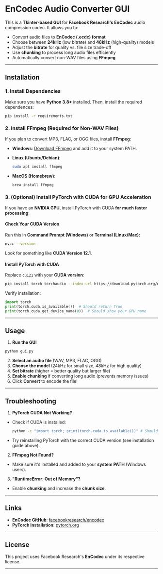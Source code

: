 # EnCodec Audio Converter GUI

This is a **Tkinter-based GUI** for **Facebook Research's EnCodec** audio compression codec. It allows you to:

- Convert audio files to **EnCodec (.ecdc) format**  
- Choose between **24kHz** (low bitrate) and **48kHz** (high-quality) models  
- Adjust the **bitrate** for quality vs. file size trade-off  
- Use **chunking** to process long audio files efficiently  
- Automatically convert non-WAV files using **FFmpeg**  

---

## Installation

### 1. Install Dependencies

Make sure you have **Python 3.8+** installed. Then, install the required dependences:

  ```sh
  pip install -r requirements.txt
  ```

### 2. Install FFmpeg (Required for Non-WAV Files)

If you plan to convert MP3, FLAC, or OGG files, install **FFmpeg**:

- **Windows**: [Download FFmpeg](https://ffmpeg.org/download.html) and add it to your system PATH.

- **Linux (Ubuntu/Debian)**:

  ```sh
  sudo apt install ffmpeg
  ```

- **MacOS (Homebrew)**:

  ```sh
  brew install ffmpeg
  ```

### 3. (Optional) Install PyTorch with CUDA for GPU Acceleration

If you have an **NVIDIA GPU**, install PyTorch with CUDA **for much faster processing**:

#### **Check Your CUDA Version**

Run this in **Command Prompt (Windows)** or **Terminal (Linux/Mac):**

  ```sh
  nvcc --version
  ```

Look for something like **CUDA Version 12.1**.

#### **Install PyTorch with CUDA**

Replace `cu121` with your **CUDA version**:

  ```sh
  pip install torch torchaudio --index-url https://download.pytorch.org/whl/cu121
  ```

Verify installation:

  ```python
  import torch
  print(torch.cuda.is_available())  # Should return True
  print(torch.cuda.get_device_name(0))  # Should show your GPU name
  ```

---

## Usage

1. **Run the GUI**

  ```sh
  python gui.py
  ```

2. **Select an audio file** (WAV, MP3, FLAC, OGG)  
3. **Choose the model** (24kHz for small size, 48kHz for high quality)  
4. **Set bitrate** (higher = better quality but larger file)  
5. **Enable chunking** if converting long audio (prevents memory issues)  
6. Click **Convert** to encode the file!

---

## Troubleshooting

1. **PyTorch CUDA Not Working?**

- Check if CUDA is installed:

  ```sh
  python -c "import torch; print(torch.cuda.is_available())" # Should return True
  ```

- Try reinstalling PyTorch with the correct CUDA version (see installation guide above).

2. **FFmpeg Not Found?**

- Make sure it's installed and added to your **system PATH** (Windows users).

3. **"RuntimeError: Out of Memory"?**

- Enable **chunking** and increase the **chunk size**.

---

## Links

- **EnCodec GitHub**: [facebookresearch/encodec](https://github.com/facebookresearch/encodec)  
- **PyTorch Installation**: [pytorch.org](https://pytorch.org/get-started/locally/)  

---

## License

This project uses Facebook Research's **EnCodec** under its respective license.

---
